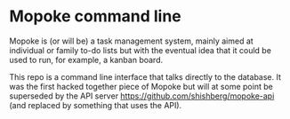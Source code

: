 # Mopoke command line

Mopoke is (or will be) a task management system, mainly aimed at individual or family to-do lists but with the eventual idea that it could be used to run, for example, a kanban board.

This repo is a command line interface that talks directly to the database. It was the first hacked together piece of Mopoke but will at some point be superseded by the API server https://github.com/shishberg/mopoke-api (and replaced by something that uses the API).
